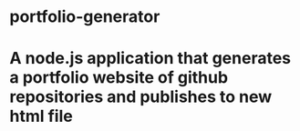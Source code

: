# portfolio-generator

# A node.js application that generates a portfolio website of github repositories and publishes to new html file
